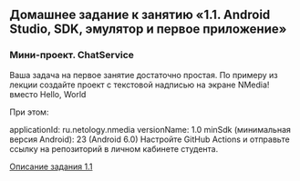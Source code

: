 ## Домашнее задание к занятию «1.1. Android Studio, SDK, эмулятор и первое приложение»

### Мини-проект. ChatService

Ваша задача на первое занятие достаточно простая. По примеру из лекции создайте проект с текстовой надписью на экране NMedia! вместо Hello, World

При этом:

applicationId: ru.netology.nmedia
versionName: 1.0
minSdk (минимальная версия Android): 23 (Android 6.0)
Настройте GitHub Actions и отправьте ссылку на репозиторий в личном кабинете студента.

[Описание задания 1.1](https://github.com/netology-code/and2-homeworks/tree/master/01_firstapp)